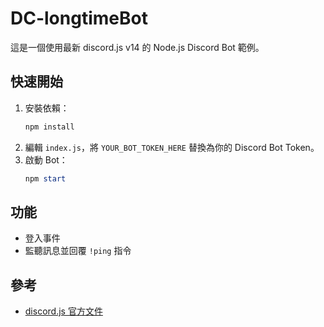 # DC-longtimeBot

這是一個使用最新 discord.js v14 的 Node.js Discord Bot 範例。

## 快速開始

1. 安裝依賴：
   ```powershell
   npm install
   ```
2. 編輯 `index.js`，將 `YOUR_BOT_TOKEN_HERE` 替換為你的 Discord Bot Token。
3. 啟動 Bot：
   ```powershell
   npm start
   ```

## 功能
- 登入事件
- 監聽訊息並回覆 `!ping` 指令

## 參考
- [discord.js 官方文件](https://discord.js.org/#/docs/discord.js/main/general/welcome)
